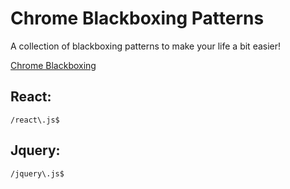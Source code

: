 # Chrome Blackboxing Patterns

A collection of blackboxing patterns to make your life a bit easier!

[Chrome Blackboxing](https://developers.google.com/web/tools/chrome-devtools/)


## React:

`/react\.js$`

## Jquery:

`/jquery\.js$`
